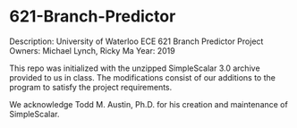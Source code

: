 # 621-Branch-Predictor
Description: University of Waterloo ECE 621 Branch Predictor Project
Owners: Michael Lynch, Ricky Ma
Year: 2019

This repo was initialized with the unzipped SimpleScalar 3.0 archive provided to us in class.
The modifications consist of our additions to the program to satisfy the project requirements.

We acknowledge Todd M. Austin, Ph.D. for his creation and maintenance of SimpleScalar.
